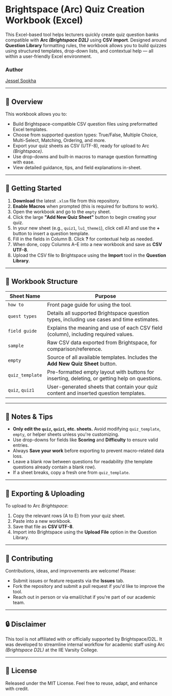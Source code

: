 
# Brightspace (Arc) Quiz Creation Workbook (Excel)

This Excel-based tool helps lecturers quickly create quiz question banks compatible with **Arc _(Brightspace D2L)_** using **CSV import**. Designed around **Question Library** formatting rules, the workbook allows you to build quizzes using structured templates, drop-down lists, and contextual help — all within a user-friendly Excel environment.

### Author 
[Jessel Sookha](https://github.com/jesselsookha)

---

## 📘 Overview

This workbook allows you to:
- Build Brightspace-compatible CSV question files using preformatted Excel templates.
- Choose from supported question types: True/False, Multiple Choice, Multi-Select, Matching, Ordering, and more.
- Export your quiz sheets as CSV (UTF-8), ready for upload to Arc _(Brightspace)_.
- Use drop-downs and built-in macros to manage question formatting with ease.
- View detailed guidance, tips, and field explanations in-sheet.

---

## 🚀 Getting Started

1. **Download** the latest `.xlsm` file from this repository.
2. **Enable Macros** when prompted (this is required for buttons to work).
3. Open the workbook and go to the `empty` sheet.
4. Click the large **"Add New Quiz Sheet"** button to begin creating your quiz.
5. In your new sheet (e.g., `quiz1`, `lu1_theme1`), click cell A1 and use the **+** button to insert a question template.
6. Fill in the fields in Column B. Click **?** for contextual help as needed.
7. When done, copy Columns A–E into a new workbook and save as **CSV UTF-8**.
8. Upload the CSV file to Brightspace using the **Import** tool in the **Question Library**.

---

## 🧩 Workbook Structure

| Sheet Name     | Purpose |
|----------------|---------|
| `how to`       | Front page guide for using the tool. |
| `quest types`  | Details all supported Brightspace question types, including use cases and time estimates. |
| `field guide`  | Explains the meaning and use of each CSV field (column), including required values. |
| `sample`       | Raw CSV data exported from Brightspace, for comparison/reference. |
| `empty`        | Source of all available templates. Includes the **Add New Quiz Sheet** button. |
| `quiz_template`| Pre-formatted empty layout with buttons for inserting, deleting, or getting help on questions. |
| `quiz`, `quiz1`| User-generated sheets that contain your quiz content and inserted question templates. |

---

## 📝 Notes & Tips

- **Only edit the `quiz`, `quiz1`, etc. sheets.** Avoid modifying `quiz_template`, `empty`, or helper sheets unless you're customizing.
- Use drop-downs for fields like **Scoring** and **Difficulty** to ensure valid entries.
- Always **Save your work** before exporting to prevent macro-related data loss.
- Leave a blank row between questions for readability (the template questions already contain a blank row).
- If a sheet breaks, copy a fresh one from `quiz_template`.

---

## 📂 Exporting & Uploading

To upload to Arc _Brightspace_:
1. Copy the relevant rows (A to E) from your quiz sheet.
2. Paste into a new workbook.
3. Save that file as **CSV UTF-8**.
4. Import into Brightspace using the **Upload File** option in the Question Library.

---

## 🙌 Contributing

Contributions, ideas, and improvements are welcome! Please:
- Submit issues or feature requests via the **Issues** tab.
- Fork the repository and submit a pull request if you'd like to improve the tool.
- Reach out in person or via email/chat if you're part of our academic team.

---

## 🔒 Disclaimer

This tool is not affiliated with or officially supported by Brightspace/D2L. It was developed to streamline internal workflow for academic staff using Arc _(Brightspace D2L)_ at the IIE Varsity College.

---

## 📎 License

Released under the MIT License. Feel free to reuse, adapt, and enhance with credit.

